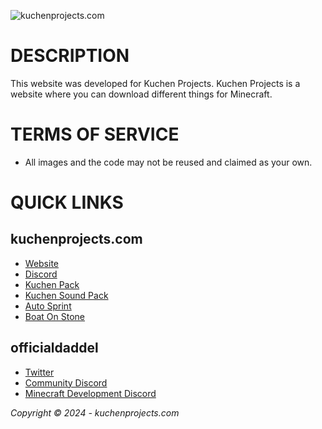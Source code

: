 ![kuchenprojects.com](https://imgur.com/u0zba3x.png)
# DESCRIPTION
This website was developed for Kuchen Projects. Kuchen Projects is a website where you can download different things for Minecraft.
# TERMS OF SERVICE
- All images and the code may not be reused and claimed as your own.

# QUICK LINKS
## kuchenprojects.com
- [Website](https://kuchenprojects.com)
- [Discord](https://discord.com/invite/NKAG9an5g6)
- [Kuchen Pack](https://www.curseforge.com/minecraft/texture-packs/kuchenpack)
- [Kuchen Sound Pack](https://www.curseforge.com/minecraft/texture-packs/kuchenssoundpack)
- [Auto Sprint](https://www.curseforge.com/minecraft/mc-mods/autosprint)
- [Boat On Stone](https://www.curseforge.com/minecraft/worlds/boat-on-stone)

## officialdaddel
- [Twitter](https://x.com/official.daddel)
- [Community Discord](https://discord.com/invite/4VBd6UXBz2)
- [Minecraft Development Discord](https://discord.com/invite/3uNxXcmRdp)

*Copyright © 2024 - kuchenprojects.com*
